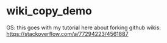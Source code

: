 # wiki_copy_demo
GS: this goes with my tutorial here about forking github wikis: https://stackoverflow.com/a/77294223/4561887
